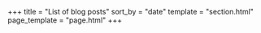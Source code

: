 +++
title = "List of blog posts"
sort_by = "date"
template = "section.html"
page_template = "page.html"
+++
